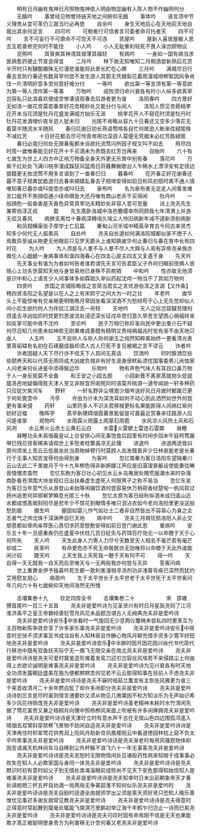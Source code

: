 <!-- { "loadSidebar": true } -->
　　明有日月幽有鬼神日月照物鬼神依人明由物显幽有人陈人物不作幽明何分
　　无腼吟
　　事曽经见物曽持链天地之间俯仰无腼
　　事体吟
　　语言须中节义理贵从宜可革仍三就当行必再思
　　自余吟
　　身生天地后心在天地前天地自我出其余何足言
　　四可吟
　　可勉者行可信者言可委者命可托者天
　　四不可吟
　　言不可妄行不可隳命不可忽天不可违
　　赁屋吟
　　屋新人喜居屋敝人思去主若善修完何时不能住
　　小人吟
　　小人无耻重利轻死不畏人诛岂顾物议
　　览照吟
　　其骨爽其神清其禄薄其福轻
　　有病吟
　　一身如一国有病当求医病愈药便止节宣良得宜
　　二月吟
　　林下故无知唯知二月期酒尝新熟后花赏半开时只有醺酣趣殊无烂漫悲谁能将此景长贮在心脾
　　三月吟
　　满城尽日行春去言防行春还有数真宰何尝不发生游人其那无凭据梨花着雨漫城啼栁絮因风争肯住一片清明好意多柰何意好难分付
　　一等吟
　　欲出第一等言须有第一等意欲为第一等人须作第一等事
　　万物吟
　　成败须归命兴衰各有时小人纵多欲真宰岂容私只此浪喜欢便成空惨凄请观春去后游者更为谁
　　洛阳春吟
　　四方景好无如洛一嵗花竒莫若春景好花竒精妙处又能分付与闲人
　　洛阳人惯见竒葩桃李花开未当花须是牡丹花盛发满城方始乐无涯
　　桃李花开人不窥花时须是牡丹时牡丹花发酒増价夜半逰人犹未归
　　光隂不肯略从容九十日春还又空多少落花无着莫半随流水半随风
　　春归花谢日初长燕语莺啼各自忙何故逰人断来徃緑隂殊不减红芳
　　十日好花都去尽可怜青帝用功深逰人莫便无凭据未必红芳胜緑隂
　　春归必竟归何处无限春寃都未诉欲托流莺问所因子规又呌不如去
　　用尽四时周一嵗唯春能见好花开十千买酒未为贵既去红芳岂再来
　　自贻吟
　　六十有七嵗生为世上人四方中正地万物备全身天外更无乐胷中别有春
　　落花吟
　　万紫千红处处飞满川桃李漫成蹊狂风猛雨日将暮舞榭歌台人乍稀水上漂浮安有定径边狼籍更无依流莺不用多言语到了一畨春巳归
　　暮春吟
　　花开春正好花谢春还暮不意子规禽犹能道归去春来蝴蝶乱春去子规啼安得如前日和风初扇时禽不通人情唯知春已暮亦或呌提壶亦或呌归去
　　泉布吟
　　名为泉布者无足走人间善发难言口能开不笑顔偿逋小续命赒急大还丹唯有商山老非干买得闲
　　牡丹吟
　　一般顔色一般香香是天香色异常真宰功夫精妙处非容人意可思量
　　诗上尧夫先生兼寄伯淳正叔　　　载
　　先生髙卧洛城中洛邑簪缨幸所同顾我七年清渭上并游无侣又春风
　　病肺支离恰十春病深樽俎久埃尘人怜旧病新年减不道新添别病新
　　和凤翔横渠张子厚学士亡后篇
　　秦甸山河半域中精英孕育古今同古来贤杰知多少何代无人振素风
　　自处吟
　　尧夫自处道如何满洛阳城都似家不徳于人焉敢异至诚从物更无他眼前只见罗天爵头上谁知换嵗华何止春归与春在胷中长有四时花
　　为人吟
　　为人须是与人羣不与人羣不尽人大舜与人焉有异帝尧亲族亦推伦人心龃龉一身病事体和谐四海春心在四支心是主四支又复逺于身
　　先天吟
　　先天事业有谁为为者如何告者谁若谓先天言可告君臣父子外何归眼前伎俩人皆晓心上功夫世莫知天地与身皆易地已身殊不异庖牺
　　中和吟
　　性亦故无他须是识中和心上语言少人间事体多如霖廻久旱似药起沈疴一物当不了其如万物何
　　四贤吟
　　彦国之言铺陈晦叔之言简当君实之言优游伯淳之言调【又作条】畅四贤洛阳之名望是以在人之上有宋熙宁之间大为一时之壮
　　年老吟
　　嵗华头上不能惊唯有交亲眼更明皓皓月常因坐看深深酒不为愁倾苟于心上无先觉却似人间小后生欲约何人为伴侣江湖泛去一舟轻
　　天地吟
　　天人之际岂容鍼至理何烦逺去寻凶焰炽时焚更烈恩波流处浸还深长征戍卒思归意久旱苍生望雨心祸福转来如反掌可能中夜不沈吟
　　至论吟
　　民于万物巳称珍圣向民中更出羣介石不疑何尽日知几何患未如神若无刚果难成善既有精明又贵纯祸福兆时皆有渐不由天地只由人
　　人玉吟
　　玉不自珎人与珎人珎何谢玉之纯然知粹美始终一更看清光表里真韬韫有名初在石琢磨成器却须人古人巳死不复见被褐之言不谬云
　　诈者吟
　　诈者固疑人天下尽行诈不信天下人其间无真话
　　饮酒吟
　　时时醇酒饮些些颐养天和以代茶无雨将成大凶嵗负城非有好生涯身居畎畆须忧国事委男儿尚恤家人问老来何长进鉴中添得鬓边华
　　乐物吟
　　物有声色气味人有耳目口鼻万物于人一身反观莫不全备
　　和王安之小园五题
　　小园新葺不离家髙就岗头低就窳洛邑地疑偏得胜天津人至又非賖宜将阆苑同时语莫共桃源一道夸闻説一轩多种药只应犹欠紫河车
　　野轩
　　一轩名野非尘境嵩少烟岑送好风日月嵗时都属已更于何处覔壶中
　　汚亭
　　许由为计未为深洗耳如何不动心到此洒然如世外何尝更有事来侵
　　药轩
　　山里药多人不识夫君移植更标名果能医得人间病红紫何妨好近楹
　　晚晖亭
　　髙亭新建碍烟霞暮景能留是可嘉最近赏春来往路游人应问是谁家
　　观物吟
　　水雨霖火雨露土雨蒙石雨雹
　　水风凉火风热土风和石风冽
　　水云黒火云赤土云黄石云白
　　水雷火雷虩土雷连石雷霹
　　昼睡
　　昼睡功夫未易偕羲皇以上合安排心间无事饱食后园里有时闲步回未午庭柯莺屡啭巳残花径客稀来请观世上多愁者枕簟虽凉无此懐
　　进退吟
　　进退两途皆曰賔何烦坐上苦云云低眉坐处当周物掉臂行时莫顾人齿发既衰非少日林泉能老是长春行于无事人知否宠辱何由得到身
　　为客吟
　　忽忆南秦为客日洛阳东望隔秦川云山去此二千里嵗月于今十九年栁色得非新婀娜江声应是旧潺湲衰躯设使能重往畴昔情懐柰杳然
　　忽忆东朐为客日壮心初见水云乡岛夷居处隣荒服潮水来时杂海商卧看苍溟围大块坐观红日出扶桑虚生虚死人何限男子之称不易当
　　忽忆东吴为客日当年意气乐从游登山未始等闲辍饮酒何尝容易休万柄荷香经楚甸一帆风软过扬州追思何异邯郸梦瞬息光隂三十秋
　　忽忆太原为客日经秋纵酒未成归逺山近水都成恨髙阁斜阳尽是悲年少不禁花到眼情多唯只泪沾衣如今老向洛阳里更没这般愁到眉
　　摄生吟
　　握固如婴儿作气如壮士二者非自然皆出不容易心为身之主志者气之帅沈珠于深渊养自巳天地
　　病中吟
　　尧夫三月病忧损洛阳人非止交朋意都如骨肉亲荐医心恳切求药意慇懃安得如前日登门谢此恩
　　重病吟
　　安乐五十年一旦感重疾仍在盛夏中伏枕几百日砭灸与药饵百疗効无一以命聴于天于心何所失
　　天人吟
　　天生此身人力寄人力尽兮天数至天人相去不毫芒若有毫芒却成二
　　疾革吟
　　有命更危亦不死无命极医亦无効唯将以命聴于天此外谁能闲计较
　　聴天吟
　　上天生我上天死我一聴于天有何不可
　　得一吟
　　天自得一天无既我一自天而后至唯天与一无两般我亦何尝与天异
　　答客问病
　　世上重黄金伊予独喜吟死生都一致利害漫相寻汤剂功非浅膏肓疾已深然而犹灼艾用慰友朋心
　　病亟吟
　　生于太平世长于太平世老于太平世死于太平世客问年几何六十有七嵗俯仰天地间浩然无所愧






　　击壤集巻十九
　　钦定四库全书
　　击壤集巻二十　　　　　　宋　邵雍　撰首尾吟一百三十五首
　　尧夫非是爱吟诗为见圣贤兴有时日月星辰尧则了江河淮济禹平之皇王帝霸经褒贬雪月风花未品题岂谓古人无阙典尧夫非是爱吟诗
　　尧夫非是爱吟诗安乐中坐看时一气旋回无少息两仪覆帱未尝私四时更革互为主百物新陈争效竒享了许多家乐事尧夫非是爱吟诗
　　尧夫非是爱吟诗安乐中得意时志快不须求事显书成当自有人知林泉且作酬心物风月聊充借手资多少寛平好田地尧夫非是爱吟诗
　　尧夫非是爱吟诗安乐中半醉时因月因花因兴咏代书代简代行移池中既有双鱼跃天际宁无一鴈飞无限交亲在南北尧夫非是爱吟诗
　　尧夫非是爱吟诗诗是尧夫可爱时寳鉴造形难着发鸾刀迎刃岂容丝风埃若不来侵路尘土何由得上衣欲论诚明是难事尧夫非是爱吟诗
　　尧夫非是爱吟诗为见兴衰各有时天地全功须发露朝廷盛美在施为便都黙黙柰何见若不云云那得知事在目前人不虑尧夫非是爱吟诗
　　尧夫非是爱吟诗诗是尧夫不寐时咀茹兰薫宜有主恢张风雅更为谁三千来首收清月二十余年撚白髭了却许多闲职分尧夫非是爱吟诗
　　尧夫非是爱吟诗诗到忘言是尽时虽则借言通要妙又须从物见几微羮因不和方知淡乐为无声始识希多少风花待除改尧夫非是爱吟诗
　　尧夫非是爱吟诗虽老精神未耗时水竹清闲先据了莺花富贵又兼之梧桐月向懐中照杨栁风来面上吹被有许多闲捧拥尧夫非是爱吟诗
　　尧夫非是爱吟诗诗是天津竚立时有意水声千古在无情山色四边围孤鸿逺入晴烟去双鹭斜穿禁栁飞景物不妨闲自适尧夫非是爱吟诗
　　尧夫非是爱吟诗诗是天津再住时积翠莺花供秀润上阳风月助新竒凤凰楼观云中看道徳园林枕上窥不负太平吟笑事尧夫非是爱吟诗
　　尧夫非是爱吟诗诗是尧夫渐老时毎用风骚观物体却因言语漏天机林间车马自稀到尘外杯觞不浪飞六十一年无事客尧夫非是爱吟诗
　　尧夫非是爱吟诗诗是尧夫忠恕时无限物情闲处见诸般药性病来知暗于成事事必败失在知人人必欺家国与身同一体尧夫非是爱吟诗
　　尧夫非是爱吟诗诗是尧夫黙识时初有意时如父子到无情处类渑淄眼前成败尚不见天下安危那得知始信知人是难事尧夫非是爱吟诗
　　尧夫非是爱吟诗诗是尧夫知幸时日未出前朝象帝天才春处谒庖牺三杯五杯自劝酒一局两局无争棊韶濩不知何似乐尧夫非是爱吟时
　　尧夫非是爱吟诗诗是尧夫自励时适道全由就师学出尘须是禀天资好贤只恐知人晚乐善惟忧见事迟多谢友朋常见教尧夫非是爱吟诗
　　尧夫非是爱吟诗诗是尧夫得意时正得意时常起舞到麾毫处辄能飞南溟万里鹏初举辽海千年鹤乍归岂止一诗而巳矣尧夫非是爱吟诗
　　尧夫非是爱吟诗诗是尧夫可叹时固有命焉刚不信是无天也果能欺才髙正被聪明使身贵方为利害移无计柰何春又老尧夫非是爱吟诗
